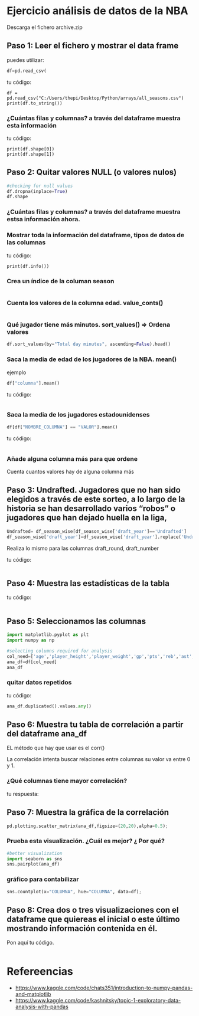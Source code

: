 # Ejercicio análisis de datos de la NBA

Descarga el fichero archive.zip

## Paso 1: Leer el fichero y mostrar el data frame

puedes utilizar:
``` python
df=pd.read_csv(
```

tu código: 
``` pyhton
df = pd.read_csv("C:/Users/thepi/Desktop/Python/arrays/all_seasons.csv")
print(df.to_string())
```

### ¿Cuántas filas y columnas? a través del dataframe muestra esta información

tu código: 
``` pyhton
print(df.shape[0])
print(df.shape[1])
```

## Paso 2: Quitar valores NULL (o valores nulos)

```python
#checking for null values
df.dropna(inplace=True)
df.shape
```

### ¿Cuántas filas y columnas? a través del dataframe muestra estsa información ahora.

### Mostrar toda la información del dataframe, tipos de datos de las columnas

tu código: 
``` pyhton
print(df.info())
```

### Crea un índice de la columan season

``` python

```

### Cuenta los valores de la columna edad. value_conts()

``` python

```

### Qué jugador tiene más minutos. sort_values() => Ordena valores

```python
df.sort_values(by="Total day minutes", ascending=False).head()
```

### Saca la media de edad de los jugadores de la NBA. mean()
ejemplo
```python
df["columna"].mean()
```
tu código:
```python

```

### Saca la media de los jugadores estadounidenses
```python
df[df["NOMBRE_COLUMNA"] == "VALOR"].mean()
```
tu código:
```python

```

### Añade alguna columna más para que ordene

Cuenta cuantos valores hay de alguna columna más


## Paso 3: Undrafted. Jugadores que no han sido elegidos a través de este sorteo, a lo largo de la historia se han desarrollado varios “robos” o jugadores que han dejado huella en la liga,

```python
Undrafted= df_season_wise[df_season_wise['draft_year']=='Undrafted']
df_season_wise['draft_year']=df_season_wise['draft_year'].replace('Undrafted',np.NaN) 
```

  Realiza lo mismo para las columnas draft_round, draft_number

tu código: 
``` pyhton

```

## Paso 4: Muestra las estadísticas de la tabla


tu código: 
``` pyhton

```

## Paso 5: Seleccionamos las columnas 

```python
import matplotlib.pyplot as plt
import numpy as np

#selecting columns required for analysis
col_need=['age','player_height','player_weight','gp','pts','reb','ast','net_rating','oreb_pct','dreb_pct','usg_pct','ts_pct','ast_pct']
ana_df=df[col_need]
ana_df
```

### quitar datos repetidos

tu código:
```python
ana_df.duplicated().values.any()
```


## Paso 6: Muestra tu tabla de correlación a partir del dataframe ana_df

EL método que hay que usar es el corr()

La correlación intenta buscar relaciones entre columnas su valor va entre 0 y 1. 

### ¿Qué columnas tiene mayor correlación?

tu respuesta: 


## Paso 7: Muestra la gráfica de la correlación

```python
pd.plotting.scatter_matrix(ana_df,figsize=(20,20),alpha=0.5);
```

### Prueba esta visualización. ¿Cuál es mejor? ¿ Por qué?

```python
#better visualization
import seaborn as sns
sns.pairplot(ana_df)
```

### gráfico para contabilizar 
```python
sns.countplot(x="COLUMNA", hue="COLUMNA", data=df);
```

## Paso 8: Crea dos o tres visualizaciones con  el dataframe que quiereas el inicial o este último mostrando información contenida en él.

Pon aquí tu código.
```python

```
# Refereencias

* https://www.kaggle.com/code/chats351/introduction-to-numpy-pandas-and-matplotlib
* https://www.kaggle.com/code/kashnitsky/topic-1-exploratory-data-analysis-with-pandas
  
